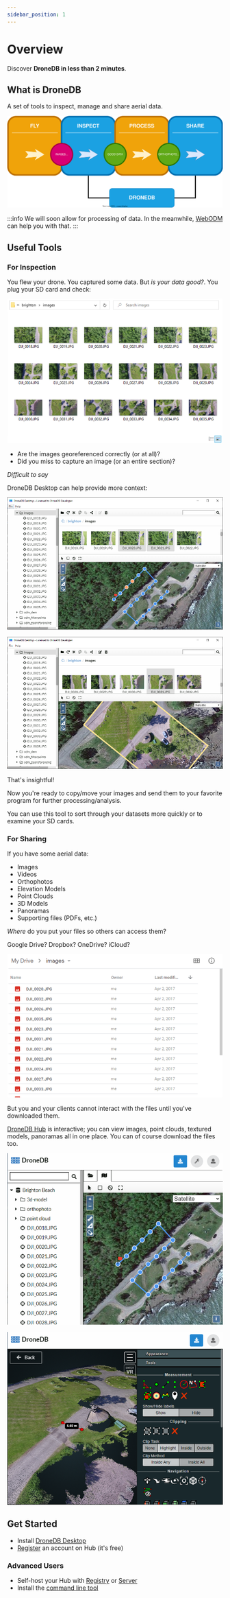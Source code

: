 ```yaml
---
sidebar_position: 1
---
```


# Overview

Discover **DroneDB in less than 2 minutes**.

## What is DroneDB

A set of tools to inspect, manage and share aerial data.

*![Summary](./assets/summary.svg)*

:::info
We will soon allow for processing of data. In the meanwhile, [WebODM](https://opendronemap.org/webodm/) can help you with that.
:::

## Useful Tools

### For Inspection

You flew your drone. You captured some data. But *is your data good?*. You plug your SD card and check:

![explorer](./assets/brighton-explorer.png)

 - Are the images georeferenced correctly (or at all)?
 - Did you miss to capture an image (or an entire section)?

*Difficult to say*

DroneDB Desktop can help provide more context:

![ddb](./assets/brighton-ddb.png)

![ddb](./assets/brighton-ddb-2.png)

That's insightful!

Now you're ready to copy/move your images and send them to your favorite program for further processing/analysis.

You can use this tool to sort through your datasets more quickly or to examine your SD cards.

### For Sharing

If you have some aerial data:
 - Images
 - Videos
 - Orthophotos
 - Elevation Models
 - Point Clouds
 - 3D Models
 - Panoramas
 - Supporting files (PDFs, etc.)

*Where* do you put your files so others can access them?

Google Drive? Dropbox? OneDrive? iCloud?

![Google Drive](./assets/google-drive.png)

But you and your clients cannot interact with the files until you've downloaded them.

[DroneDB Hub](https://hub.dronedb.app) is interactive; you can view images, point clouds, textured models, panoramas all in one place. You can of course download the files too.

![Hub 1](./assets/hub-1.png)

![Hub 2](./assets/hub-2.png)


## Get Started

 - Install [DroneDB Desktop](./desktop#installation)
 - [Register](https://dronedb.app/register) an account on Hub (it's free)

### Advanced Users

 - Self-host your Hub with [Registry](./registry) or [Server](./server)
 - Install the [command line tool](./CLI)